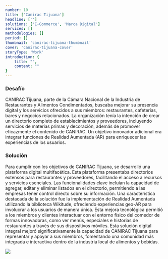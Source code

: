 ```yaml
---
number: 10
title: ['Canirac Tijuana']
headline: ['']
solutions: ['E-Commerce', 'Marca Digital']
services: []
methodologies: []
period: []
thumbnail: 'canirac-tijuana-thumbnail'
cover: 'canirac-tijuana-cover'
storyType: 'Work'
introduction: {
    title: "",
    content: ""
}
---
```


### Desafío

CANIRAC Tijuana, parte de la Cámara Nacional de la Industria de Restaurantes y Alimentos Condimentados, buscaba mejorar su presencia digital y los servicios ofrecidos a sus miembros: restaurantes, cafeterías, bares y negocios relacionados. La organización tenía la intención de crear un directorio completo de establecimientos y proveedores, incluyendo servicios de materias primas y decoración, además de promover eficazmente el contenido de CANIRAC. Un objetivo innovador adicional era integrar funciones de Realidad Aumentada (AR) para enriquecer las experiencias de los usuarios.

### Solución

Para cumplir con los objetivos de CANIRAC Tijuana, se desarrolló una plataforma digital multifacética. Esta plataforma presentaba directorios extensos para restaurantes y proveedores, facilitando el acceso a recursos y servicios esenciales. Las funcionalidades clave incluían la capacidad de agregar, editar y eliminar listados en el directorio, permitiendo a las empresas tener control directo sobre su información. Una característica destacada de la solución fue la implementación de Realidad Aumentada utilizando la biblioteca Wikitude, ofreciendo experiencias geo-AR para involucrar a los usuarios de manera única. Esta mejora tecnológica permitió a los miembros y clientes interactuar con el entorno físico del comedor de formas innovadoras, como ver menús, especiales e historias de restaurantes a través de sus dispositivos móviles. Esta solución digital integral mejoró significativamente la capacidad de CANIRAC Tijuana para representar y apoyar a sus miembros, fomentando una comunidad más integrada e interactiva dentro de la industria local de alimentos y bebidas.

![](/work/canirac-tijuana-figure-1.jpg)